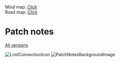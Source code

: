 Mind map: [*Click*](https://coggle.it/diagram/YWgyy7xdjn0Hiwwr/t/lost-connection/07b7b67d1ae5e92fdba0bca66f647658652c39effbc3a05f3e57a1e98bbd96c3)  
Road map: [*Click*](https://github.com/orgs/Use-your-imagination/projects/5)
# Patch notes
[All versions](https://use-your-imagination.github.io/LostConnectionPublic/)

![LostConnectionIcon](https://user-images.githubusercontent.com/40473939/189209762-fd44e33b-4edb-4552-bafa-d9affc764aca.png)
![PatchNotesBackgroundImage](https://user-images.githubusercontent.com/40473939/189208424-84144cc8-4892-4a14-92cc-ee1e2e891d32.png)

